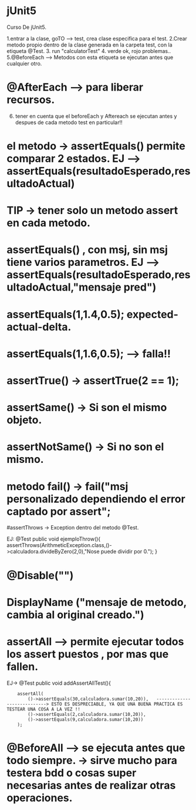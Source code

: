 # jUnit5
Curso De jUnit5.

1.entrar a la clase, goTO --> test, crea clase especifica para el test.
2.Crear metodo propio dentro de la clase generada en la carpeta test, con la etiqueta @Test.
3. run "calculatorTest"
4. verde ok, rojo problemas..
5.@BeforeEach --> Metodos con esta etiqueta se ejecutan antes que cualquier otro.

# @AfterEach --> para liberar recursos.
6. tener en cuenta que el beforeEach y Aftereach se ejecutan antes y despues de cada metodo test en particular!!

# el metodo -> assertEquals() permite comparar 2 estados.  EJ --> assertEquals(resultadoEsperado,resultadoActual)
# TIP -> tener solo un metodo assert en cada metodo.

# assertEquals() , con msj, sin msj tiene varios parametros. EJ --> assertEquals(resultadoEsperado,resultadoActual,"mensaje pred")
# assertEquals(1,1.4,0.5); expected-actual-delta.
# assertEquals(1,1.6,0.5); --> falla!!
# assertTrue() ->  assertTrue(2 == 1);
# assertSame() -> Si son el mismo objeto.
# assertNotSame() -> Si no son el mismo.

# metodo fail() -> fail("msj personalizado dependiendo el error captado por assert";
#assertThrows -> Exception dentro del metodo @Test.

EJ:
   @Test
    public void ejemploThrow(){
        assertThrows(ArithmeticException.class,()->calculadora.divideByZero(2,0),"Nose puede dividir por 0.");
    }

# @Disable("")
# DisplayName ("mensaje de metodo, cambia al original creado.")

# assertAll --> permite ejecutar todos los assert puestos , por mas que fallen.
EJ->
    @Test
    public void addAssertAllTest(){

        assertAll(
            ()->assertEquals(30,calculadora.sumar(10,20)),   ----------------------------> ESTO ES DESPRECIABLE, YA QUE UNA BUENA PRACTICA ES TESTEAR UNA COSA A LA VEZ !!
            ()->assertEquals(2,calculadora.sumar(10,20)),
            ()->assertEquals(9,calculadora.sumar(10,20))
        );
 # @BeforeAll --> se ejecuta antes que todo siempre. -> sirve mucho para testera bdd o cosas super necesarias antes de realizar otras operaciones.
